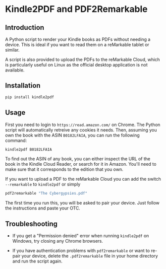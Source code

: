 # Kindle2PDF and PDF2Remarkable

## Introduction

A Python script to render your Kindle books as PDFs without needing a device. This is ideal if you want to read them on a reMarkable tablet or similar.

A script is also provided to upload the PDFs to the reMarkable Cloud, which is particularly useful on Linux as the official desktop application is not available.

## Installation

```bash
pip install kindle2pdf
```

## Usage

First you need to login to `https://read.amazon.com/` on Chrome. The Python script will automatically retreive any cookies it needs. Then, assuming you own the book with the ASIN `B0182LFAIA`, you can run the following command:

```bash
kindle2pdf B0182LFAIA
```

To find out the ASIN of any book, you can either inspect the URL of the book in the Kindle Cloud Reader, or search for it in Amazon. You'll need to make sure that it corresponds to the edition that you own.

If you want to upload a PDF to the reMarkable Cloud you can add the switch `--remarkable` to `kindle2pdf` or simply

```bash
pdf2remarkable "The Cybergypsies.pdf"
```

The first time you run this, you will be asked to pair your device. Just follow the instructions and paste your OTC.

## Troubleshooting

* If you get a "Permission denied" error when running `kindle2pdf` on Windows, try closing any Chrome browsers.

* If you have authentication problems with `pdf2remarkable` or want to re-pair your device, delete the `.pdf2remarkable` file in your home directory and run the script again.
